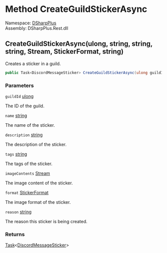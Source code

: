 # Method CreateGuildStickerAsync

Namespace: [DSharpPlus](DSharpPlus.md)  
Assembly: DSharpPlus.Rest.dll

## <a id="DSharpPlus_DiscordRestClient_CreateGuildStickerAsync_System_UInt64_System_String_System_String_System_String_System_IO_Stream_DSharpPlus_Entities_StickerFormat_System_String_"></a>CreateGuildStickerAsync\(ulong, string, string, string, Stream, StickerFormat, string\)

Creates a sticker in a guild.

```csharp
public Task<DiscordMessageSticker> CreateGuildStickerAsync(ulong guildId, string name, string description, string tags, Stream imageContents, StickerFormat format, string reason = null)
```

### Parameters

`guildId` [ulong](https://learn.microsoft.com/dotnet/api/system.uint64)

The ID of the guild.

`name` [string](https://learn.microsoft.com/dotnet/api/system.string)

The name of the sticker.

`description` [string](https://learn.microsoft.com/dotnet/api/system.string)

The description of the sticker.

`tags` [string](https://learn.microsoft.com/dotnet/api/system.string)

The tags of the sticker.

`imageContents` [Stream](https://learn.microsoft.com/dotnet/api/system.io.stream)

The image content of the sticker.

`format` [StickerFormat](DSharpPlus.Entities.StickerFormat.md)

The image format of the sticker.

`reason` [string](https://learn.microsoft.com/dotnet/api/system.string)

The reason this sticker is being created.

### Returns

[Task](https://learn.microsoft.com/dotnet/api/system.threading.tasks.task\-1)<[DiscordMessageSticker](DSharpPlus.Entities.DiscordMessageSticker.md)\>

